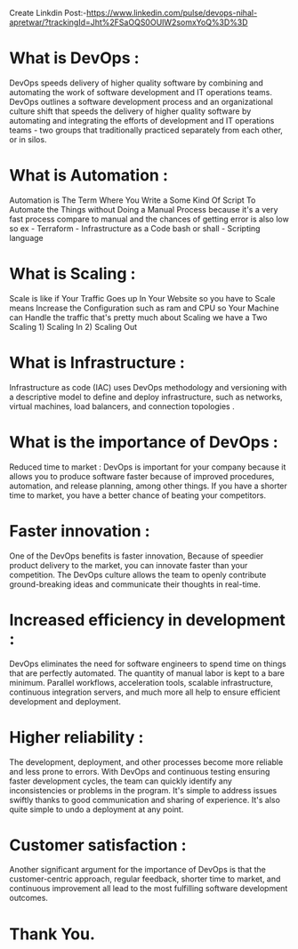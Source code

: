 Create Linkdin Post:-https://www.linkedin.com/pulse/devops-nihal-apretwar/?trackingId=Jht%2FSaOQS0OUIW2somxYoQ%3D%3D

# What is DevOps :
DevOps speeds delivery of higher quality software by combining and automating the work of software development and IT operations teams. DevOps outlines a software development process and an organizational culture shift that speeds the delivery of higher quality software by automating and integrating the efforts of development and IT operations teams - two groups that traditionally practiced separately from each other, or in silos. 
# What is Automation :
Automation is The Term Where You Write a Some Kind Of Script To Automate the Things without Doing a Manual Process because it's a very fast process compare to manual and the chances of getting error is also low so ex - Terraform - Infrastructure as a Code bash or shall - Scripting language
# What is Scaling :
Scale is like if Your Traffic Goes up In Your Website so you have to Scale means Increase the Configuration such as ram and CPU so Your Machine can Handle the traffic that's pretty much about Scaling we have a Two Scaling 1) Scaling In 2) Scaling Out
# What is Infrastructure : 
Infrastructure as code (IAC) uses DevOps methodology and versioning with a descriptive model to define and deploy infrastructure, such as networks, virtual machines, load balancers, and connection topologies .
# What is the importance of DevOps :
Reduced time to market : DevOps is important for your company because it allows you to produce software faster because of improved procedures, automation, and release planning, among other things. If you have a shorter time to market, you have a better chance of beating your competitors.
# Faster innovation : 
One of the DevOps benefits is faster innovation, Because of speedier product delivery to the market, you can innovate faster than your competition. The DevOps culture allows the team to openly contribute ground-breaking ideas and communicate their thoughts in real-time.
# Increased efficiency in development : 
DevOps eliminates the need for software engineers to spend time on things that are perfectly automated. The quantity of manual labor is kept to a bare minimum. Parallel workflows, acceleration tools, scalable infrastructure, continuous integration servers, and much more all help to ensure efficient development and deployment.
# Higher reliability :
The development, deployment, and other processes become more reliable and less prone to errors. With DevOps and continuous testing ensuring faster development cycles, the team can quickly identify any inconsistencies or problems in the program. It's simple to address issues swiftly thanks to good communication and sharing of experience. It's also quite simple to undo a deployment at any point.
# Customer satisfaction : 
Another significant argument for the importance of DevOps is that the customer-centric approach, regular feedback, shorter time to market, and continuous improvement all lead to the most fulfilling software development outcomes.

# Thank You.
